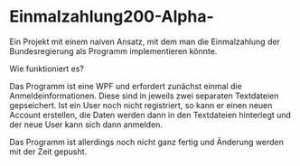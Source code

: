 # Einmalzahlung200-Alpha-
Ein Projekt mit einem naiven Ansatz, mit dem man die Einmalzahlung der Bundesregierung als Programm implementieren könnte.

Wie funktioniert es?

Das Programm ist eine WPF und erfordert zunächst einmal die Anmeldeinformationen.
Diese sind in jeweils zwei separaten Textdateien gepseichert. 
Ist ein User noch nicht registriert, so kann er einen neuen Account erstellen, die Daten
werden dann in den Textdateien hinterlegt und der neue User kann sich dann anmelden.

Das Programm ist allerdings noch nicht ganz fertig und Änderung werden mit der Zeit gepusht.

